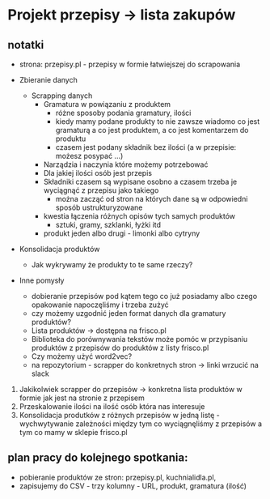 # Projekt przepisy -> lista zakupów

## notatki

* strona: przepisy.pl - przepisy w formie łatwiejszej do scrapowania

* Zbieranie danych
  * Scrapping danych
    * Gramatura w powiązaniu z produktem
      * różne sposoby podania gramatury, ilości
      * kiedy mamy podane produkty to nie zawsze wiadomo co jest gramaturą a co jest produktem, a co jest komentarzem do produktu
      * czasem jest podany składnik bez ilości (a w przepisie: możesz posypać ...)
    * Narządzia i naczynia które możemy potrzebować
    * Dla jakiej ilości osób jest przepis
    * Składniki czasem są wypisane osobno a czasem trzeba je wyciągnąć z przepisu jako takiego
      * można zacząć od stron na których dane są w odpowiedni sposób ustrukturyzowane
    * kwestia łączenia różnych opisów tych samych produktów
      * sztuki, gramy, szklanki, łyżki itd
    * produkt jeden albo drugi - limonki albo cytryny

* Konsolidacja produktów 
  * Jak wykrywamy że produkty to te same rzeczy?

* Inne pomysły 
  * dobieranie przepisów pod kątem tego co już posiadamy albo czego opakowanie napoczęliśmy i trzeba zużyć
  * czy możemy uzgodnić jeden format danych dla gramatury produktów?
  * Lista produktów -> dostępna na frisco.pl
  * Biblioteka do porównywania tekstów może pomóc w przypisaniu produktów z przepisów do produktów z listy frisco.pl
  * Czy możemy użyć word2vec? 
  * na repozytorium - scrapper do konkretnych stron -> linki wrzucić na slack


1) Jakikolwiek scrapper do przepisów -> konkretna lista produktów w formie jak jest na stronie z przepisem
2) Przeskalowanie ilości na ilość osób która nas interesuje
3) Konsolidacja produtków z różnych przepisów w jedną listę - wychwytywanie zależności między tym co wyciągnęliśmy z przepisów a tym co mamy w sklepie frisco.pl

## plan pracy do kolejnego spotkania:
- pobieranie produktów ze stron: przepisy.pl, kuchnialidla.pl, 
- zapisujemy do CSV - trzy kolumny - URL, produkt, gramatura (ilość)
